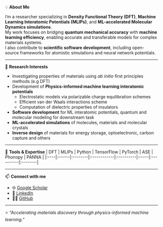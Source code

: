 💡 **About Me**

I’m a researcher specializing in **Density Functional Theory (DFT)**, **Machine Learning Interatomic Potentials (MLIPs)**, and **ML-accelerated Molecular Dynamics simulations**.  
My work focuses on bridging **quantum mechanical accuracy** with **machine learning efficiency**, enabling accurate and transferable models for complex materials systems.  
I also contribute to **scientific software development**, including open-source frameworks for atomistic simulations and neural network potentials.

---

🧠 **Research Interests**
- Investigating properties of materials using _ab initio_ first principles methods (e.g DFT)
- Development of **Physics-informed machine learning interatomic potentials**
  - Electrostatic models via polarizable charge equilibration schemes
  - Efficient van der Waals interactions scheme
  - Computation of dielectric properties of insulators
- **Software development** for ML interatomic potentials, quantum and molecular modeling for downstream task
- **ML-accelerated simulations** of molecules, materials and molecular crystals
- **Inverse design** of materials for energy storage, optoelectronic, carbon capture and others


---

🧩 **Tools & Expertise**
| DFT | MLIPs | Python | TensorFlow | PyTorch | ASE | Phonopy | PANNA |
|:----|:------|:--------|:------------|:----------|:-----|:----------|:--------|

---

📫 **Connect with me**
- 🌐 [Google Scholar]([https://scholar.google.com/](https://scholar.google.com/citations?user=nmKIMX0AAAAJ&hl=en))
- 💼 [LinkedIn]([https://www.linkedin.com/](https://www.linkedin.com/in/yusuf-shaidu-73b170a2))
- 🧑‍💻 [GitHub]([https://github.com/yusufshaidu](https://github.com/yusufshaidu))

---

⭐ _“Accelerating materials discovery through physics-informed machine learning.”_
